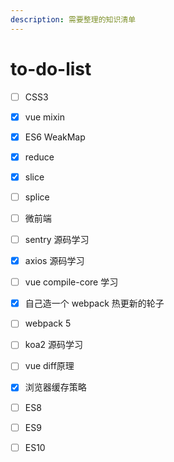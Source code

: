 ```yaml
---
description: 需要整理的知识清单
---
```


# to-do-list

* [ ] CSS3
* [x] vue mixin
* [x] ES6 WeakMap
* [x] reduce
* [x] slice
* [ ] splice
* [ ] 微前端
* [ ] sentry 源码学习
* [x] axios 源码学习
* [ ] vue compile-core 学习
* [x] 自己造一个 webpack  热更新的轮子
* [ ] webpack 5
* [ ] koa2 源码学习
* [ ] vue diff原理
* [x] 浏览器缓存策略
* [ ] ES8
* [ ] ES9
* [ ] ES10

